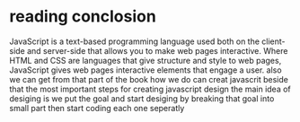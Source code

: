 # reading conclosion 

JavaScript is a text-based programming language used both on the client-side and server-side that allows you to make web pages interactive. Where HTML and CSS are languages that give structure and style to web pages, JavaScript gives web pages interactive elements that engage a user.
also we can get from that part of the book how we do can creat javascrit
beside that the most important steps for creating javascript design
the main idea of desiging is we put the goal and start desiging by breaking that goal into small part then start coding each one seperatly  

